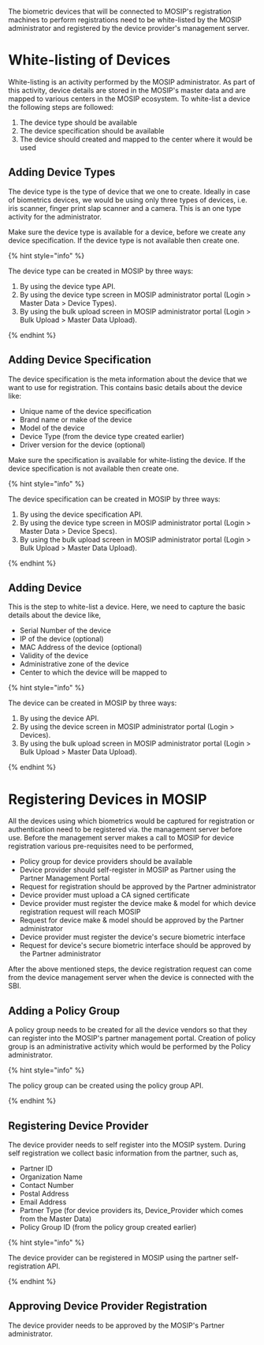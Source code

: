 The biometric devices that will be connected to MOSIP's registration machines to perform registrations need to be white-listed by the MOSIP administrator and registered by the device provider's management server. 

# White-listing of Devices
White-listing is an activity performed by the MOSIP administrator. As part of this activity, device details are stored in the MOSIP's master data and are mapped to various centers in the MOSIP ecosystem. To white-list a device the following steps are followed:

1. The device type should be available
2. The device specification should be available
3. The device should created and mapped to the center where it would be used

## Adding Device Types
The device type is the type of device that we one to create. Ideally in case of biometrics devices, we would be using only three types of devices, i.e. iris scanner, finger print slap scanner and a camera. This is an one type activity for the administrator.

Make sure the device type is available for a device, before we create any device specification. If the device type is not available then create one.

{% hint style="info" %}

The device type can be created in MOSIP by three ways:

1. By using the device type API.
2. By using the device type screen in MOSIP administrator portal (Login > Master Data > Device Types).
3. By using the bulk upload screen in MOSIP administrator portal (Login > Bulk Upload > Master Data Upload).

{% endhint %}

## Adding Device Specification
The device specification is the meta information about the device that we want to use for registration. This contains basic details about the device like:
* Unique name of the device specification
* Brand name or make of the device
* Model of the device
* Device Type (from the device type created earlier)
* Driver version for the device (optional)

Make sure the specification is available for white-listing the device. If the device specification is not available then create one.

{% hint style="info" %}

The device specification can be created in MOSIP by three ways:

1. By using the device specification API.
2. By using the device type screen in MOSIP administrator portal (Login > Master Data > Device Specs).
3. By using the bulk upload screen in MOSIP administrator portal (Login > Bulk Upload > Master Data Upload).

{% endhint %}

## Adding Device
This is the step to white-list a device. Here, we need to capture the basic details about the device like,
* Serial Number of the device
* IP of the device (optional)
* MAC Address of the device (optional)
* Validity of the device
* Administrative zone of the device
* Center to which the device will be mapped to

{% hint style="info" %}

The device can be created in MOSIP by three ways:

1. By using the device API.
2. By using the device screen in MOSIP administrator portal (Login > Devices).
3. By using the bulk upload screen in MOSIP administrator portal (Login > Bulk Upload > Master Data Upload).

{% endhint %}

# Registering Devices in MOSIP
All the devices using which biometrics would be captured for registration or authentication need to be registered via. the management server before use. Before the management server makes a call to MOSIP for device registration various pre-requisites need to be performed,
* Policy group for device providers should be available
* Device provider should self-register in MOSIP as Partner using the Partner Management Portal
* Request for registration should be approved by the Partner administrator
* Device provider must upload a CA signed certificate
* Device provider must register the device make & model for which device registration request will reach MOSIP
* Request for device make & model should be approved by the Partner administrator
* Device provider must register the device's secure biometric interface
* Request for device's secure biometric interface should be approved by the Partner administrator

After the above mentioned steps, the device registration request can come from the device management server when the device is connected with the SBI.

## Adding a Policy Group
A policy group needs to be created for all the device vendors so that they can register into the MOSIP's partner management portal. Creation of policy group is an administrative activity which would be performed by the Policy administrator.

{% hint style="info" %}

The policy group can be created using the policy group API.

{% endhint %}

## Registering Device Provider
The device provider needs to self register into the MOSIP system. During self registration we collect basic information from the partner, such as,
* Partner ID
* Organization Name
* Contact Number
* Postal Address
* Email Address
* Partner Type (for device providers its, Device_Provider which comes from the Master Data)
* Policy Group ID (from the policy group created earlier)

{% hint style="info" %}

The device provider can be registered in MOSIP using the partner self-registration API.

{% endhint %}

## Approving Device Provider Registration
The device provider needs to be approved by the MOSIP's Partner administrator. 